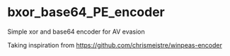 # bxor_base64_PE_encoder

Simple xor and base64 encoder for AV evasion

Taking inspiration from https://github.com/chrismeistre/winpeas-encoder